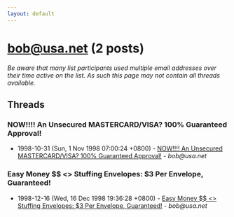 ```yaml
---
layout: default
---
```


# bob@usa.net (2 posts)

_Be aware that many list participants used multiple email addresses over their time active on the list. As such this page may not contain all threads available._

## Threads

### NOW!!!!   An Unsecured MASTERCARD/VISA?  100% Guaranteed Approval!
+ 1998-10-31 (Sun, 1 Nov 1998 07:00:24 +0800) - [NOW!!!!   An Unsecured MASTERCARD/VISA?  100% Guaranteed Approval!](/archive/1998/10/7f860a70c21f468241959246a93b142ca9a1cddb7eb7024ddc49c866dc2f5842) - _bob@usa.net_

### Easy Money $$  <<Work At Home Jobs>>  Stuffing Envelopes:  $3 Per Envelope, Guaranteed!
+ 1998-12-16 (Wed, 16 Dec 1998 19:36:28 +0800) - [Easy Money $$  <<Work At Home Jobs>>  Stuffing Envelopes:  $3 Per Envelope, Guaranteed!](/archive/1998/12/86371d12cad44ccf8c8055bbdb535dbb6fc163a959188123559ddee0476edea1) - _bob@usa.net_


